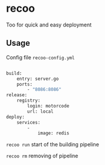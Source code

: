 # recoo

Too for quick and easy deployment

## Usage

Config file `recoo-config.yml`

```sh

build:
    entry: server.go
    ports: 
        - "8086:8086"
release:
    registry: 
        login: motorcode
        url: local
deploy:
    services:
        - 
            image: redis
```



`recoo run` start of the building pipeline

`recoo rm` removing of pipeline

